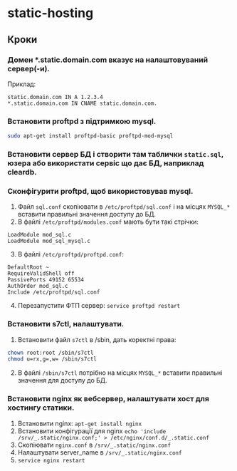 static-hosting
==============

## Кроки

### Домен *.static.domain.com вказує на налаштовуваний сервер(-и).
Приклад:
```
static.domain.com IN A 1.2.3.4
*.static.domain.com IN CNAME static.domain.com.
```

### Встановити proftpd з підтримкою mysql.
```bash
sudo apt-get install proftpd-basic proftpd-mod-mysql
```

### Встановити сервер БД і створити там таблички `static.sql`, юзера або використати сервіс що дає БД, наприклад cleardb.
### Сконфігурити proftpd, щоб використовував mysql.
1. Файл `sql.conf` скопіювати в `/etc/proftpd/sql.conf` і на місцях `MYSQL_*` вставити правильні значення доступу до БД.
2. В файлі `/etc/proftpd/modules.conf` мають бути такі стрічки:
```
LoadModule mod_sql.c
LoadModule mod_sql_mysql.c
```
3. В файлі `/etc/proftpd/proftpd.conf`:
```
DefaultRoot ~
RequireValidShell off
PassivePorts 49152 65534
AuthOrder mod_sql.c
Include /etc/proftpd/sql.conf
```
4. Перезапустити ФТП сервер: ```service proftpd restart```

### Встановити s7ctl, налаштувати.
1. Встановити файл `s7ctl` в /sbin, дать коректні права:
```bash
chown root:root /sbin/s7ctl
chmod u=rx,g=,w= /sbin/s7ctl
```
2. В файлі `/sbin/s7ctl` потрібно на місцях `MYSQL_*` вставити правильні значення для доступу до БД.

### Встановити nginx як вебсервер, налаштувати хост для хостингу статики.
1. Встановити nginx: `apt-get install nginx`
2. Встановити конфігурації для nginx `echo 'include /srv/_.static/nginx.conf;' > /etc/nginx/conf.d/_.static.conf`
3. Скопіювати `nginx.conf` в `/srv/_.static/nginx.conf`
4. Налаштувати server_name в `/srv/_.static/nginx.conf`
5. `service nginx restart`
